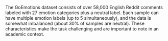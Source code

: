 The GoEmotions dataset consists of over 58,000 English Reddit comments labeled with 27 emotion categories plus a neutral label. 
Each sample can have multiple emotion labels (up to 5 simultaneously), and the data is somewhat imbalanced (about 30% of samples are neutral). These characteristics make the task challenging and are important to note in an academic context.
